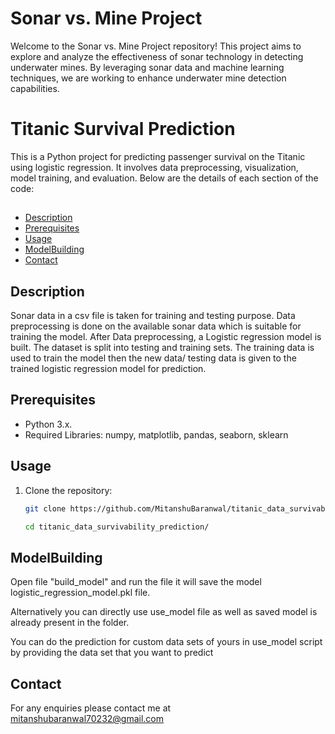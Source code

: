 # Sonar vs. Mine Project


Welcome to the Sonar vs. Mine Project repository! This project aims to explore and analyze the effectiveness of sonar technology in detecting underwater mines. By leveraging sonar data and machine learning techniques, we are working to enhance underwater mine detection capabilities.



# Titanic Survival Prediction


This is a Python project for predicting passenger survival on the Titanic using logistic regression. It involves data preprocessing, visualization, model training, and evaluation. Below are the details of each section of the code:



## 
- [Description](#Description)
- [Prerequisites](#Prerequisites)
- [Usage](#Usage)
- [ModelBuilding](#ModelBuilding)
- [Contact](#contact)

## Description  
Sonar data in a csv file is taken for training and testing purpose. Data preprocessing is done on the available sonar data which is suitable for training the model. After Data preprocessing, a Logistic regression model is built. The dataset is split into testing and training sets. The training data is used to train the model then the new data/ testing data is given to the trained logistic regression model for prediction.

## Prerequisites

- Python 3.x.
- Required Libraries: numpy, matplotlib, pandas, seaborn, sklearn

## Usage

1. Clone the repository:

   ```sh
   git clone https://github.com/MitanshuBaranwal/titanic_data_survivability_prediction.git

   cd titanic_data_survivability_prediction/

## ModelBuilding 

Open file "build_model" and run the file it will save the model logistic_regression_model.pkl file. 

Alternatively you can directly use use_model file as well as saved model is already present in the folder.

You can do the prediction for custom data sets of yours in use_model script by providing the data set that you want to predict


## Contact
For any enquiries please contact me at 
mitanshubaranwal70232@gmail.com


    


